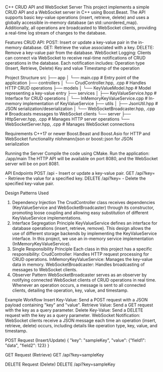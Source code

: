 C++ CRUD API and WebSocket Server
This project implements a simple CRUD API and a WebSocket server in C++ using Boost.Beast. The API supports basic key-value operations (insert, retrieve, delete) and uses a globally accessible in-memory database (an std::unordered_map). Additionally, all operations are broadcasted to WebSocket clients, providing a real-time log stream of changes to the database.

Features
  CRUD API:
    POST: Insert or update a key-value pair in the in-memory database.
    GET: Retrieve the value associated with a key.
    DELETE: Remove a key-value pair from the database.
  WebSocket Logging: Clients can connect via WebSocket to receive real-time notifications of CRUD operations in the database. Each notification includes:
    Operation type (Insert, Retrieve, Delete)
    Key and value
    Timestamp of the operation

Project Structure
  src
├── app
│   └── main.cpp                    # Entry point of the application
├── controllers
│   └── CrudController.hpp, .cpp    # Handles HTTP CRUD operations
├── models
│   └── KeyValueModel.hpp           # Model representing a key-value entry
├── services
│   ├── KeyValueService.hpp         # Interface for CRUD operations
│   └── InMemoryKeyValueService.cpp # In-memory implementation of KeyValueService
├── utils
│   ├── JsonUtil.hpp                # JSON serialization/deserialization
│   └── WebSocketBroadcaster.hpp, .cpp # Broadcasts messages to WebSocket clients
└── server
    ├── HttpServer.hpp, .cpp        # Manages HTTP server operations
    └── WebSocketServer.hpp, .cpp   # Manages WebSocket connections


Requirements
  C++17 or newer
  Boost.Beast and Boost.Asio for HTTP and WebSocket functionality
  nlohmann/json or boost::json for JSON serialization

Running the Server
  Compile the code using CMake.
  Run the application:
    ./app/main
  The HTTP API will be available on port 8080, and the WebSocket server will be on port 8081.

API Endpoints
  POST /api - Insert or update a key-value pair.
  GET /api?key=<key> - Retrieve the value for a specified key.
  DELETE /api?key=<key> - Delete the specified key-value pair.

Design Patterns Used
  1. Dependency Injection
    The CrudController class receives dependencies (KeyValueService and WebSocketBroadcaster) through its constructor, promoting loose coupling and allowing easy substitution of different KeyValueService implementations.
  2. Interface Segregation Principle
    KeyValueService defines an interface for database operations (insert, retrieve, remove). This design allows the use of different storage backends by implementing the KeyValueService interface. In this project, we use an in-memory service implementation (InMemoryKeyValueService).
  3. Single Responsibility Principle
    Each class in this project has a specific responsibility:
      CrudController: Handles HTTP request processing for CRUD operations.
      InMemoryKeyValueService: Manages the key-value data in memory.
    WebSocketBroadcaster: Handles broadcasting of messages to WebSocket clients.
  4. Observer Pattern
    WebSocketBroadcaster serves as an observer by notifying connected WebSocket clients of CRUD operations in real time. Whenever an operation occurs, a message is sent to all connected clients, detailing the operation, key, value, and timestamp.

Example Workflow
  Insert Key-Value: Send a POST request with a JSON payload containing "key" and "value".
  Retrieve Value: Send a GET request with the key as a query parameter.
  Delete Key-Value: Send a DELETE request with the key as a query parameter.
  WebSocket Notification: WebSocket clients receive a JSON message each time an operation (insert, retrieve, delete) occurs, including details like operation type, key, value, and timestamp.

  POST Request (Insert/Update)
  {
    "key": "sampleKey",
    "value": {"field1": "data", "field2": 123}
  }
  
  GET Request (Retrieve)
    GET /api?key=sampleKey
    
  DELETE Request (Delete)
    DELETE /api?key=sampleKey
